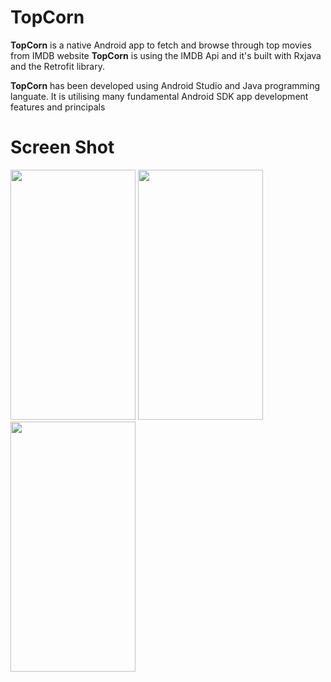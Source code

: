 # TopCorn
**TopCorn** is a native Android app to fetch and browse through top movies from IMDB website
**TopCorn** is using the IMDB Api and it's built with Rxjava and the Retrofit library.

**TopCorn** has been developed using Android Studio and Java programming languate. It is utilising many fundamental Android SDK app development features and principals
# Screen Shot
<img src="https://github.com/mahsa6828/TopCorn/assets/24524768/257d972b-6e40-4aca-89cd-f2493068e2a3" width="200" height="400"/> 
<img src="https://github.com/mahsa6828/TopCorn/assets/24524768/01f2bb04-99f8-4cd1-b033-8069707ce584" width="200" height="400"/>
<img src="https://github.com/mahsa6828/TopCorn/assets/24524768/e90527d0-d804-416e-94a6-b62c2a4a0c51" width="200" height="400"/> 

